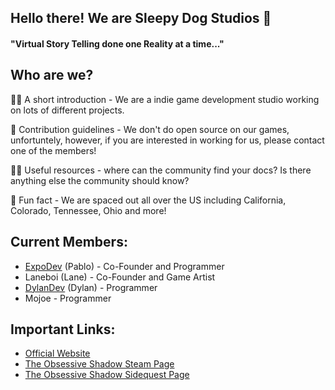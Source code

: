 ## Hello there! We are Sleepy Dog Studios 👋

#### "Virtual Story Telling done one Reality at a time..."

## Who are we?

🙋‍♀️ A short introduction - We are a indie game development studio working on lots of different projects.

🌈 Contribution guidelines - We don't do open source on our games, unfortuntely, however, if you are interested in working for us, please contact one of the members!

👩‍💻 Useful resources - where can the community find your docs? Is there anything else the community should know?

🍿 Fun fact - We are spaced out all over the US including California, Colorado, Tennessee, Ohio and more!


## Current Members:

- [ExpoDev](https://www.expodev.dev/) (Pablo) - Co-Founder and Programmer
- Laneboi (Lane) - Co-Founder and Game Artist
- [DylanDev](https://www.dylanravel.com/) (Dylan) - Programmer
- Mojoe - Programmer


## Important Links:

- [Official Website](https://www.sleepydogstudios.com/)
- [The Obsessive Shadow Steam Page](https://store.steampowered.com/app/2074360/The_Obsessive_Shadow/)
- [The Obsessive Shadow Sidequest Page](https://sidequestvr.com/app/9102/the-obsessive-shadow)
